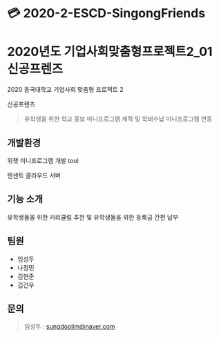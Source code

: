 # 💳 2020-2-ESCD-SingongFriends
# 2020년도 기업사회맞춤형프로젝트2_01 신공프렌즈

2020 동국대학교 기업사회 맞춤형 프로젝트 2

신공프렌즈

> 유학생을 위한 학교 홍보 미니프로그램 제작 및 학비수납 미니프로그램 연동

## 개발환경 

위챗 미니프로그램 개발 tool

텐센트 클라우드 서버


## 기능 소개

유학생들을 위한 커리큘럼 추천 및
유학생들을 위한 등록금 간편 납부 




## 팀원
 - 임성두
 - 나정민
 - 김현준
 - 김건우


## 문의
 > 임성두 : sungdoolim@naver.com
